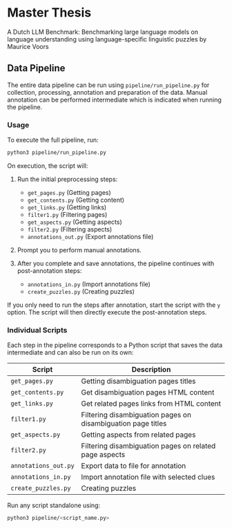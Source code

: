# Master Thesis
A Dutch LLM Benchmark: Benchmarking large language models on language understanding using language-specific linguistic puzzles by Maurice Voors

## Data Pipeline

The entire data pipeline can be run using `pipeline/run_pipeline.py` for collection, processing, annotation and preparation of the data. Manual annotation can be performed intermediate which is indicated when running the pipeline.

### Usage

To execute the full pipeline, run:

```bash
python3 pipeline/run_pipeline.py
```

On execution, the script will:

1. Run the initial preprocessing steps:

   * `get_pages.py` (Getting pages)
   * `get_contents.py` (Getting content)
   * `get_links.py` (Getting links)
   * `filter1.py` (Filtering pages)
   * `get_aspects.py` (Getting aspects)
   * `filter2.py` (Filtering aspects)
   * `annotations_out.py` (Export annotations file)

2. Prompt you to perform manual annotations.

3. After you complete and save annotations, the pipeline continues with post-annotation steps:

   * `annotations_in.py` (Import annotations file)
   * `create_puzzles.py` (Creating puzzles)

If you only need to run the steps after annotation, start the script with the `y` option. The script will then directly execute the post-annotation steps.

### Individual Scripts

Each step in the pipeline corresponds to a Python script that saves the data intermediate and can also be run on its own:

| Script               | Description                  |
| -------------------- | ---------------------------- |
| `get_pages.py`       | Getting disambiguation pages titles |
| `get_contents.py`  | Get disambiguation pages HTML content                         |
| `get_links.py`       | Get related pages links from HTML content                    |
| `filter1.py`         | Filtering disambiguation pages on disambiguation page titles              |
| `get_aspects.py`     | Getting aspects from related pages             |
| `filter2.py`         | Filtering disambiguation pages on related page aspects            |
| `annotations_out.py` | Export data to file for annotation      |
| `annotations_in.py`  | Import annotation file with selected clues      |
| `create_puzzles.py`  | Creating puzzles             |

Run any script standalone using:

```bash
python3 pipeline/<script_name.py>
```
